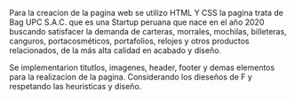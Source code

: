 Para la creacion de la pagina web se utilizo HTML Y CSS la pagina trata de Bag UPC S.A.C. 
que es una Startup peruana que nace en el año 2020 buscando satisfacer la demanda
de carteras, morrales, mochilas, billeteras, canguros, portacosméticos, portafolios, relojes y otros
productos relacionados, de la más alta calidad en acabado y diseño.

Se implementarion titutlos, imagenes, header, footer y demas elementos para la realizacion de la pagina.
Considerando los dieseños de F y respetando las heuristicas y diseño.
